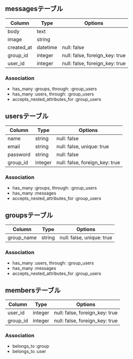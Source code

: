 
## messagesテーブル
|Column|Type|Options|
|------|----|-------|
|body|text| |
|image|string| |
|created_at|datetime|null: false|
|group_id|integer|null: false, foreign_key: true|
|user_id|integer|null: false, foreign_key: true|

### Association
- has_many :groups, through: :group_users
- has_many :users, through: :group_users
- accepts_nested_attributes_for :group_users

## usersテーブル
|Column|Type|Options|
|------|----|-------|
|name|string|null: false |
|email|string|null: false, unique: true |
|password|string|null: false |
|group_id|integer|null: false, foreign_key: true|

### Association
- has_many :groups, through: :group_users
- has_many :messages
- accepts_nested_attributes_for :group_users

## groupsテーブル

|Column|Type|Options|
|------|----|-------|
|group_name|string|null: false, unique: true|

### Association
- has_many :users, through: :group_users
- has_many :messages
- accepts_nested_attributes_for :group_users

## membersテーブル

|Column|Type|Options|
|------|----|-------|
|user_id|integer|null: false, foreign_key: true|
|group_id|integer|null: false, foreign_key: true|

### Association
- belongs_to :group
- belongs_to :user



